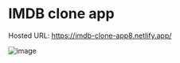 # IMDB clone app

Hosted URL: https://imdb-clone-app8.netlify.app/

![image](https://user-images.githubusercontent.com/88258115/202914437-3f4b7765-f354-468d-9af4-5c8803b920b9.png)
